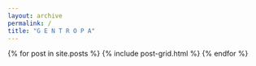 ```yaml
---
layout: archive
permalink: /
title: "G E N T R O P A"
---
```


<div class="tiles">
{% for post in site.posts %}
	{% include post-grid.html %}
{% endfor %}
</div><!-- /.tiles -->
